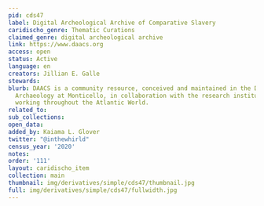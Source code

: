 ```yaml
---
pid: cds47
label: Digital Archeological Archive of Comparative Slavery
caridischo_genre: Thematic Curations
claimed_genre: digital archeological archive
link: https://www.daacs.org
access: open
status: Active
language: en
creators: Jillian E. Galle
stewards:
blurb: DAACS is a community resource, conceived and maintained in the Department of
  Archaeology at Monticello, in collaboration with the research institutions and archaeologists
  working throughout the Atlantic World.
related_to:
sub_collections:
open_data:
added_by: Kaiama L. Glover
twitter: "@inthewhirld"
census_year: '2020'
notes:
order: '111'
layout: caridischo_item
collection: main
thumbnail: img/derivatives/simple/cds47/thumbnail.jpg
full: img/derivatives/simple/cds47/fullwidth.jpg
---
```


